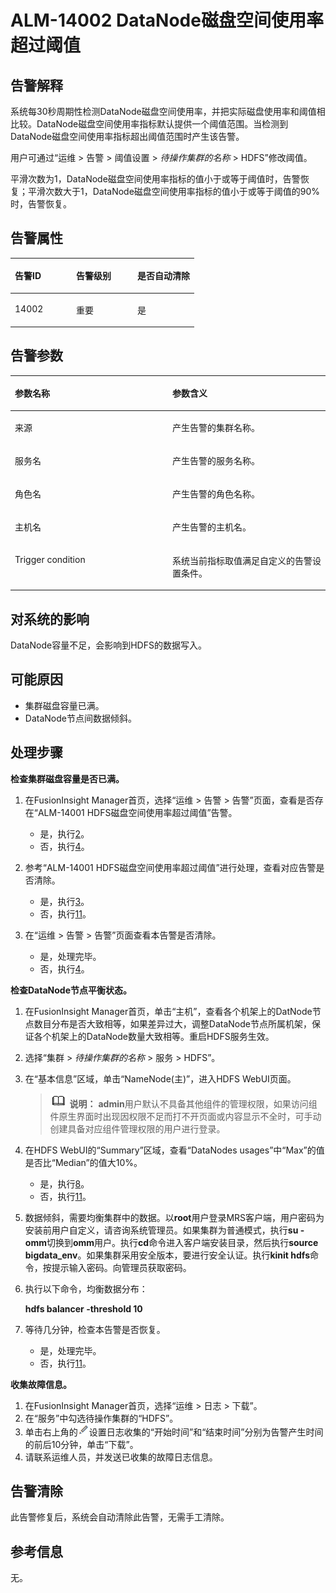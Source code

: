 # ALM-14002 DataNode磁盘空间使用率超过阈值<a name="ALM-14002"></a>

## 告警解释<a name="section7524158"></a>

系统每30秒周期性检测DataNode磁盘空间使用率，并把实际磁盘使用率和阈值相比较。DataNode磁盘空间使用率指标默认提供一个阈值范围。当检测到DataNode磁盘空间使用率指标超出阈值范围时产生该告警。

用户可通过“运维 \> 告警 \> 阈值设置 \>  _待操作集群的名称_  \> HDFS”修改阈值。

平滑次数为1，DataNode磁盘空间使用率指标的值小于或等于阈值时，告警恢复；平滑次数大于1，DataNode磁盘空间使用率指标的值小于或等于阈值的90%时，告警恢复。

## 告警属性<a name="section608563"></a>

<a name="table40343619"></a>
<table><thead align="left"><tr id="row45326725"><th class="cellrowborder" valign="top" width="33.33333333333333%" id="mcps1.1.4.1.1"><p id="p47586108"><a name="p47586108"></a><a name="p47586108"></a>告警ID</p>
</th>
<th class="cellrowborder" valign="top" width="33.33333333333333%" id="mcps1.1.4.1.2"><p id="p29269531"><a name="p29269531"></a><a name="p29269531"></a>告警级别</p>
</th>
<th class="cellrowborder" valign="top" width="33.33333333333333%" id="mcps1.1.4.1.3"><p id="p22021835"><a name="p22021835"></a><a name="p22021835"></a>是否自动清除</p>
</th>
</tr>
</thead>
<tbody><tr id="row38938228"><td class="cellrowborder" valign="top" width="33.33333333333333%" headers="mcps1.1.4.1.1 "><p id="p66988733"><a name="p66988733"></a><a name="p66988733"></a>14002</p>
</td>
<td class="cellrowborder" valign="top" width="33.33333333333333%" headers="mcps1.1.4.1.2 "><p id="p57378254"><a name="p57378254"></a><a name="p57378254"></a>重要</p>
</td>
<td class="cellrowborder" valign="top" width="33.33333333333333%" headers="mcps1.1.4.1.3 "><p id="p17126992"><a name="p17126992"></a><a name="p17126992"></a>是</p>
</td>
</tr>
</tbody>
</table>

## 告警参数<a name="section5477075"></a>

<a name="table45109098"></a>
<table><thead align="left"><tr id="row29250257"><th class="cellrowborder" valign="top" width="50%" id="mcps1.1.3.1.1"><p id="p20460612"><a name="p20460612"></a><a name="p20460612"></a>参数名称</p>
</th>
<th class="cellrowborder" valign="top" width="50%" id="mcps1.1.3.1.2"><p id="p46696884"><a name="p46696884"></a><a name="p46696884"></a>参数含义</p>
</th>
</tr>
</thead>
<tbody><tr id="row3352617113212"><td class="cellrowborder" valign="top" width="50%" headers="mcps1.1.3.1.1 "><p id="p156438591896"><a name="p156438591896"></a><a name="p156438591896"></a>来源</p>
</td>
<td class="cellrowborder" valign="top" width="50%" headers="mcps1.1.3.1.2 "><p id="p187931338134115"><a name="p187931338134115"></a><a name="p187931338134115"></a>产生告警的集群名称。</p>
</td>
</tr>
<tr id="row24351240"><td class="cellrowborder" valign="top" width="50%" headers="mcps1.1.3.1.1 "><p id="p65062640"><a name="p65062640"></a><a name="p65062640"></a>服务名</p>
</td>
<td class="cellrowborder" valign="top" width="50%" headers="mcps1.1.3.1.2 "><p id="p49391998"><a name="p49391998"></a><a name="p49391998"></a>产生告警的服务名称。</p>
</td>
</tr>
<tr id="row41874799"><td class="cellrowborder" valign="top" width="50%" headers="mcps1.1.3.1.1 "><p id="p35626567"><a name="p35626567"></a><a name="p35626567"></a>角色名</p>
</td>
<td class="cellrowborder" valign="top" width="50%" headers="mcps1.1.3.1.2 "><p id="p63982358"><a name="p63982358"></a><a name="p63982358"></a>产生告警的角色名称。</p>
</td>
</tr>
<tr id="row38970312"><td class="cellrowborder" valign="top" width="50%" headers="mcps1.1.3.1.1 "><p id="p51620924"><a name="p51620924"></a><a name="p51620924"></a>主机名</p>
</td>
<td class="cellrowborder" valign="top" width="50%" headers="mcps1.1.3.1.2 "><p id="p66558579"><a name="p66558579"></a><a name="p66558579"></a>产生告警的主机名。</p>
</td>
</tr>
<tr id="row62156303"><td class="cellrowborder" valign="top" width="50%" headers="mcps1.1.3.1.1 "><p id="p1495784"><a name="p1495784"></a><a name="p1495784"></a>Trigger condition</p>
</td>
<td class="cellrowborder" valign="top" width="50%" headers="mcps1.1.3.1.2 "><p id="p54049714"><a name="p54049714"></a><a name="p54049714"></a>系统当前指标取值满足自定义的告警设置条件。</p>
</td>
</tr>
</tbody>
</table>

## 对系统的影响<a name="section49293677"></a>

DataNode容量不足，会影响到HDFS的数据写入。

## 可能原因<a name="section40989916"></a>

-   集群磁盘容量已满。
-   DataNode节点间数据倾斜。

## 处理步骤<a name="section33364928"></a>

**检查集群磁盘容量是否已满。**

1.  在FusionInsight Manager首页，选择“运维 \> 告警 \> 告警”页面，查看是否存在“ALM-14001 HDFS磁盘空间使用率超过阈值”告警。
    -   是，执行[2](#li48847933162749)。
    -   否，执行[4](#li49504103162749)。

2.  <a name="li48847933162749"></a>参考“ALM-14001 HDFS磁盘空间使用率超过阈值”进行处理，查看对应告警是否清除。
    -   是，执行[3](#li5500455162749)。
    -   否，执行[11](#li17443443162749)。

3.  <a name="li5500455162749"></a>在“运维 \> 告警 \> 告警”页面查看本告警是否清除。
    -   是，处理完毕。
    -   否，执行[4](#li49504103162749)。


**检查DataNode节点平衡状态。**

1.  <a name="li49504103162749"></a>在FusionInsight Manager首页，单击“主机”，查看各个机架上的DatNode节点数目分布是否大致相等，如果差异过大，调整DataNode节点所属机架，保证各个机架上的DataNode数量大致相等。重启HDFS服务生效。
2.  选择“集群 \>  _待操作集群的名称_  \> 服务 \> HDFS”。
3.  在“基本信息”区域，单击“NameNode\(主\)”，进入HDFS WebUI页面。

    >![](public_sys-resources/icon-note.gif) **说明：** 
    >**admin**用户默认不具备其他组件的管理权限，如果访问组件原生界面时出现因权限不足而打不开页面或内容显示不全时，可手动创建具备对应组件管理权限的用户进行登录。

4.  在HDFS WebUI的“Summary”区域，查看“DataNodes usages”中“Max”的值是否比“Median”的值大10%。
    -   是，执行[8](#li25048823162749)。
    -   否，执行[11](#li17443443162749)。

5.  <a name="li25048823162749"></a>数据倾斜，需要均衡集群中的数据。以**root**用户登录MRS客户端，用户密码为安装前用户自定义，请咨询系统管理员。如果集群为普通模式，执行**su - omm**切换到**omm**用户。执行**cd**命令进入客户端安装目录，然后执行**source bigdata\_env**。如果集群采用安全版本，要进行安全认证。执行**kinit hdfs**命令，按提示输入密码。向管理员获取密码。
6.  执行以下命令，均衡数据分布：

    **hdfs balancer -threshold 10**

7.  等待几分钟，检查本告警是否恢复。
    -   是，处理完毕。
    -   否，执行[11](#li17443443162749)。


**收集故障信息。**

1.  <a name="li17443443162749"></a>在FusionInsight Manager首页，选择“运维 \> 日志 \> 下载”。
2.  在“服务”中勾选待操作集群的“HDFS”。
3.  单击右上角的![](figures/zh-cn_image_0263895382.png)设置日志收集的“开始时间”和“结束时间”分别为告警产生时间的前后10分钟，单击“下载”。
4.  请联系运维人员，并发送已收集的故障日志信息。

## 告警清除<a name="section169311343318"></a>

此告警修复后，系统会自动清除此告警，无需手工清除。

## 参考信息<a name="section31848898"></a>

无。

